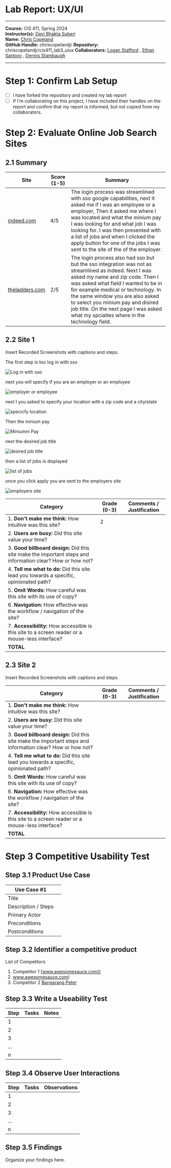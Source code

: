 # Lab Report: UX/UI
___
**Course:** CIS 411, Spring 2024  
**Instructor(s):** [Devi Bhakta Suberi](https://github.com/dsuberi)  
**Name:** [Chris Copeland](https://github.com/chriscopelandjr)  
**GitHub Handle:** chriscopelandjr
**Repository:** chriscopelandjr/cis411_lab3_uiux
**Collaborators:** [Logan Stafford](https://github.com/lstafford0424) ,
[Ethan Santoro](https://github.com/ethan-santoro) , [Dennis Stambaugh](https://github.com/DLSIII)
___

# Step 1: Confirm Lab Setup
- [ ] I have forked the repository and created my lab report
- [ ] If I'm collaborating on this project, I have included their handles on the report and confirm that my report is informed, but not copied from my collaborators.

# Step 2: Evaluate Online Job Search Sites

## 2.1 Summary
| Site | Score (1-5) | Summary |
|---|---|---|
| [indeed.com](https://www.indeed.com/) | 4/5 | The login process was streamlined with sso google capabilities, next it asked me if I was an employee or a employer, Then it asked me where I was located and what the minium pay I was looking for and what job I was looking for. I was then presented with a list of jobs and when I clicked the apply button for one of the jobs I was sent to the site of the of the employer. |
| [theladders.com](https://www.theladders.com/) | 2/5 | The login process also had sso but but the sso integration was not as streamlined as indeed. Next I was asked my name and zip code. Then I was asked what field I wanted to be in for example medical or technology. In the same window you are also asked to select you minium pay and disired job title. On the next page I was asked what my spcialtes where in the technology field.|

## 2.2 Site 1
Insert Recorded Screenshots with captions and steps.

The first step is too log in with sso

![Log in with sso](https://github.com/chriscopelandjr/cis411_lab3_uiux/blob/4d255f20ff1a7883a0c9a93415b07f4f990c8e15/Screenshots/indeed/Screenshot%202024-04-17%20at%2010.28.09%E2%80%AFPM.png)

next you will specify if you are an employer or an employee

![employer or employee](https://github.com/chriscopelandjr/cis411_lab3_uiux/blob/aae17a39e2e6b4989c0b9be9b757506b9dd46a3a/Screenshots/indeed/Screenshot%202024-04-17%20at%2010.28.31%E2%80%AFPM.png)

next I you asked to specify your location with a zip code and a city/state

![specicfy location](https://github.com/chriscopelandjr/cis411_lab3_uiux/blob/aae17a39e2e6b4989c0b9be9b757506b9dd46a3a/Screenshots/indeed/Screenshot%202024-04-17%20at%2010.28.51%E2%80%AFPM.png)

Then the minium pay

![Miniumm Pay](https://github.com/chriscopelandjr/cis411_lab3_uiux/blob/aae17a39e2e6b4989c0b9be9b757506b9dd46a3a/Screenshots/indeed/Screenshot%202024-04-17%20at%2010.29.08%E2%80%AFPM.png)

next the desired job title

![desired job title](https://github.com/chriscopelandjr/cis411_lab3_uiux/blob/aae17a39e2e6b4989c0b9be9b757506b9dd46a3a/Screenshots/indeed/Screenshot%202024-04-17%20at%2010.29.43%E2%80%AFPM.png)

then a list of jobs is displayed

![list of jobs](https://github.com/chriscopelandjr/cis411_lab3_uiux/blob/aae17a39e2e6b4989c0b9be9b757506b9dd46a3a/Screenshots/indeed/Screenshot%202024-04-17%20at%2010.31.50%E2%80%AFPM.png)

once you click apply you are sent to the employers site

![employers site](https://github.com/chriscopelandjr/cis411_lab3_uiux/blob/aae17a39e2e6b4989c0b9be9b757506b9dd46a3a/Screenshots/indeed/Screenshot%202024-04-17%20at%2010.31.58%E2%80%AFPM.png)


| Category | Grade (0-3) | Comments / Justification |
|---|---|---|
| 1. **Don't make me think:** How intuitive was this site? |  2 |   |
| 2. **Users are busy:** Did this site value your time?  |   |   |
| 3. **Good billboard design:** Did this site make the important steps and information clear? How or how not? |   |   |
| 4. **Tell me what to do:** Did this site lead you towards a specific, opinionated path? |   |   |
| 5. **Omit Words:** How careful was this site with its use of copy? |   |   |
| 6. **Navigation:** How effective was the workflow / navigation of the site? |   |   |
| 7. **Accessibility:** How accessible is this site to a screen reader or a mouse-less interface? |   |   |
| **TOTAL** |   |   |

## 2.3 Site 2
Insert Recorded Screenshots with captions and steps.

| Category | Grade (0-3) | Comments / Justification |
|---|---|---|
| 1. **Don't make me think:** How intuitive was this site? |   |   |
| 2. **Users are busy:** Did this site value your time?  |   |   |
| 3. **Good billboard design:** Did this site make the important steps and information clear? How or how not? |   |   |
| 4. **Tell me what to do:** Did this site lead you towards a specific, opinionated path? |   |   |
| 5. **Omit Words:** How careful was this site with its use of copy? |   |   |
| 6. **Navigation:** How effective was the workflow / navigation of the site? |   |   |
| 7. **Accessibility:** How accessible is this site to a screen reader or a mouse-less interface? |   |   |
| **TOTAL** |   |   |


# Step 3 Competitive Usability Test

## Step 3.1 Product Use Case

| Use Case #1 | |
|---|---|
| Title | |
| Description / Steps | |
| Primary Actor | |
| Preconditions | |
| Postconditions | |

## Step 3.2 Identifier a competitive product

List of Competitors
1. Competitor 1 [www.awesomesauce.com](
2. www.awesomesauce.com)
3. Competitor 2 [Bangarang Peter](https://www.youtube.com/watch?v=4PNOccSUb1Q)

## Step 3.3 Write a Useability Test

| Step | Tasks | Notes |
|---|---|---|
| 1 |   |   |
| 2 |   |   |
| 3 |   |   |
| ... |   |   |
| n |   |   |

## Step 3.4 Observe User Interactions

| Step | Tasks | Observations |
|---|---|---|
| 1 |   |   |
| 2 |   |   |
| 3 |   |   |
| ... |   |   |
| n |   |   |

## Step 3.5 Findings
Organize your findings here.